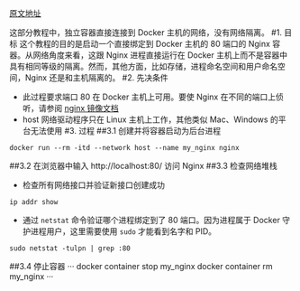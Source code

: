 [原文地址](https://docs.docker.com/network/network-tutorial-host/)

这部分教程中，独立容器直接连接到 Docker 主机的网络，没有网络隔离。
#1. 目标
这个教程的目的是启动一个直接绑定到 Docker 主机的 80 端口的 Nginx 容器。从网络角度来看，这跟 Nginx 进程直接运行在 Docker 主机上而不是容器中具有相同等级的隔离。然而，其他方面，比如存储，进程命名空间和用户命名空间，Nginx 还是和主机隔离的。
#2. 先决条件
- 此过程要求端口 80 在 Docker 主机上可用。要使 Nginx 在不同的端口上侦听，请参阅 [nginx 镜像文档](https://hub.docker.com/_/nginx/)
- host 网络驱动程序只在 Linux 主机上工作，其他类似 Mac、Windows 的平台无法使用
#3. 过程
##3.1 创建并将容器启动为后台进程
```
docker run --rm -itd --network host --name my_nginx nginx
```
##3.2 在浏览器中输入 http://localhost:80/ 访问 Nginx
##3.3 检查网络堆栈
- 检查所有网络接口并验证新接口创建成功
```
ip addr show
```
- 通过 `netstat` 命令验证哪个进程绑定到了 80 端口。因为进程属于 Docker 守护进程用户，这里需要使用 `sudo` 才能看到名字和 PID。
```
sudo netstat -tulpn | grep :80
```
##3.4 停止容器
···
docker container stop my_nginx
docker container rm my_nginx
···